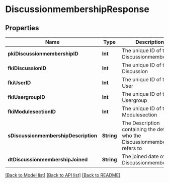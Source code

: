# DiscussionmembershipResponse

## Properties
Name | Type | Description | Notes
------------ | ------------- | ------------- | -------------
**pkiDiscussionmembershipID** | **Int** | The unique ID of the Discussionmembership | 
**fkiDiscussionID** | **Int** | The unique ID of the Discussion | 
**fkiUserID** | **Int** | The unique ID of the User | [optional] 
**fkiUsergroupID** | **Int** | The unique ID of the Usergroup | [optional] 
**fkiModulesectionID** | **Int** | The unique ID of the Modulesection | [optional] 
**sDiscussionmembershipDescription** | **String** | The Description containing the detail of who the Discussionmembership refers to | 
**dtDiscussionmembershipJoined** | **String** | The joined date of the Discussionmembership | 

[[Back to Model list]](../README.md#documentation-for-models) [[Back to API list]](../README.md#documentation-for-api-endpoints) [[Back to README]](../README.md)


